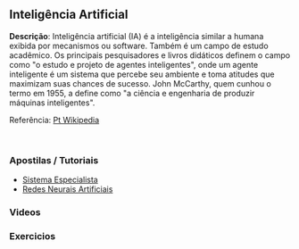 ## Inteligência Artificial
<strong>Descrição</strong>: Inteligência artificial (IA) é a inteligência similar a humana exibida por mecanismos ou software. Também é um campo de estudo acadêmico. Os principais pesquisadores e livros didáticos definem o campo como "o estudo e projeto de agentes inteligentes", onde um agente inteligente é um sistema que percebe seu ambiente e toma atitudes que maximizam suas chances de sucesso. John McCarthy, quem cunhou o termo em 1955, a define como "a ciência e engenharia de produzir máquinas inteligentes".
<br/>

Referência: [Pt Wikipedia](http://pt.wikipedia.org/wiki/Intelig%C3%AAncia_artificial)

<br/>

### Apostilas / Tutoriais

- [Sistema Especialista](http://www.dee.ufma.br/~lpaucar/teaching/ia2000-1/cap4.html)
- [Redes Neurais Artificiais](http://www.din.uem.br/ia/neurais/)

### Videos


### Exercicios


